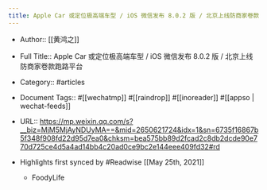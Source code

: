 ```yaml
---
title: Apple Car 或定位极高端车型 / iOS 微信发布 8.0.2 版 / 北京上线防商家卷款跑路平台 (highlights)
---
```


- Author:: [[黄鸿之]]

- Full Title:: Apple Car 或定位极高端车型 / iOS 微信发布 8.0.2 版 / 北京上线防商家卷款跑路平台

- Category:: #articles

- Document Tags:: #[[wechatmp]] #[[raindrop]] #[[inoreader]] #[[appso | wechat-feeds]]

- URL:: https://mp.weixin.qq.com/s?__biz=MjM5MjAyNDUyMA==&mid=2650621724&idx=1&sn=6735f16867b5f348f908fd22d95d7ea0&chksm=bea575bb89d2fcad2c8db2dcde90e770d725ce4d5a4ad14bb4c20ad0ce9bc2e144eee409fd32#rd

- Highlights first synced by #Readwise [[May 25th, 2021]]
	 - FoodyLife
